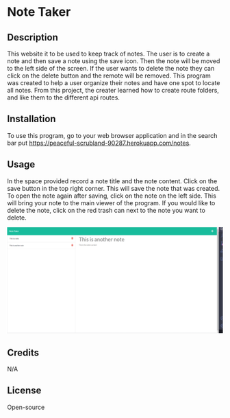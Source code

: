 # Note Taker

## Description

This website it to be used to keep track of notes. The user is to create a note and then save a note using the save icon. Then the note will be moved to the left side of the screen. If the user wants to delete the note they can click on the delete button and the remote will be removed. This program was created to help a user organize their notes and have one spot to locate all notes. From this project, the creater learned how to create route folders, and like them to the different api routes.

## Installation

To use this program, go to your web browser application and in the search bar put https://peaceful-scrubland-90287.herokuapp.com/notes.

## Usage

In the space provided record a note title and the note content. Click on the save button in the top right corner. This will save the note that was created. To open the note again after saving, click on the note on the left side. This will bring your note to the main viewer of the program. If you would like to delete the note, click on the red trash can next to the note you want to delete. 

![screen shot](./assets/images/note-taker.png)

## Credits

N/A

## License

Open-source
